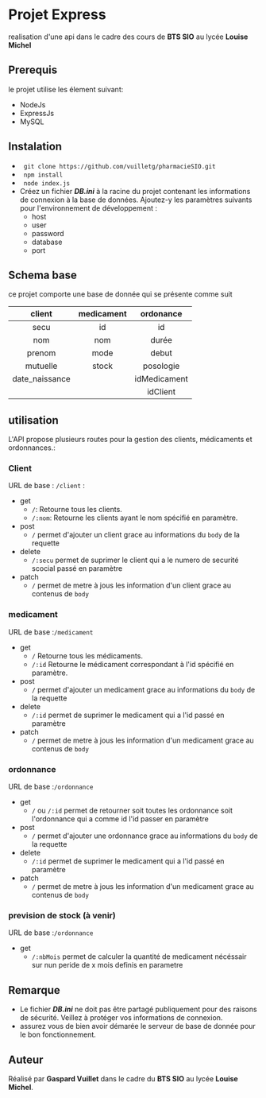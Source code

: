 # Projet Express
realisation d'une api dans le cadre des cours de **BTS SIO** au lycée **Louise Michel**

## Prerequis 
le projet utilise les élement suivant:
* NodeJs
* ExpressJs
* MySQL

## Instalation

* ``` git clone https://github.com/vuilletg/pharmacieSIO.git```
* ``` npm install```
* ``` node index.js```
* Créez un fichier **_DB.ini_** à la racine du projet contenant les informations de connexion à la base de données. Ajoutez-y les paramètres suivants pour l'environnement de développement :
  * host 
  * user
  * password
  * database
  * port
## Schema base
ce projet comporte une base de donnée qui se présente comme suit

|     client     | medicament |  ordonance   |
|:--------------:|:----------:|:------------:|
|      secu      |     id     |      id      |
|      nom       |    nom     |    durée     |
|     prenom     |    mode    |    debut     |
|    mutuelle    |   stock    |  posologie   |
| date_naissance |            | idMedicament |
|                |            |   idClient   |

## utilisation
L'API propose plusieurs routes pour la gestion des clients, médicaments et ordonnances.:
### Client
URL de base : ```/client``` :
* get
  * ```/```: Retourne tous les clients.
  * ```/:nom```: Retourne les clients ayant le nom spécifié en paramètre.
* post
  * ```/``` permet d'ajouter un client grace au informations du ```body``` de la requette 
* delete 
  * ```/:secu``` permet de suprimer le client qui a le numero de securité scocial passé en paramètre
* patch 
  * ```/``` permet de metre à jous les information d'un client grace au contenus de ```body```
### medicament
URL de base :```/medicament``` 
* get 
  * ```/``` Retourne tous les médicaments.
  * ```/:id``` Retourne le médicament correspondant à l'id spécifié en paramètre.
* post
  * ```/``` permet d'ajouter un medicament grace au informations du ```body``` de la requette
* delete
  * ```/:id``` permet de suprimer le medicament qui a l'id passé en paramètre
* patch 
  * ```/``` permet de metre à jous les information d'un medicament grace au contenus de ```body```
### ordonnance
URL de base :```/ordonnance```
* get
  * ```/``` ou ```/:id``` permet de retourner soit toutes les ordonnance soit l'ordonnance qui a comme id l'id passer en paramètre
* post
  * ```/``` permet d'ajouter une ordonnance grace au informations du ```body``` de la requette
* delete
  * ```/:id``` permet de suprimer le medicament qui a l'id passé en paramètre
* patch
  * ```/``` permet de metre à jous les information d'un medicament grace au contenus de ```body```
### prevision de stock (à venir)
URL de base  :```/ordonnance```
* get
  * ```/:nbMois``` permet de calculer la quantité de medicament nécéssair sur nun peride de x mois definis en parametre
## Remarque 
* Le fichier **_DB.ini_** ne doit pas être partagé publiquement pour des raisons de sécurité. Veillez à protéger vos informations de connexion.
* assurez vous de bien avoir démarée le serveur de base de donnée pour le bon fonctionnement.
## Auteur
Réalisé par **Gaspard Vuillet** dans le cadre du **BTS SIO** au lycée **Louise Michel**.